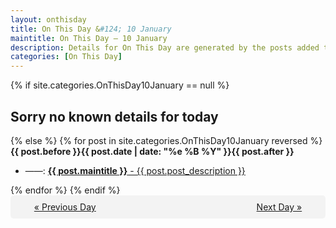 ```yaml
---
layout: onthisday
title: On This Day &#124; 10 January
maintitle: On This Day — 10 January
description: Details for On This Day are generated by the posts added to the website so the content is subject to changes/updates over time.
categories: [On This Day]
---
```


{% if site.categories.OnThisDay10January == null %}
<h2>Sorry no known details for today</h2>
{% else %}
{% for post in site.categories.OnThisDay10January reversed %}
<strong>{{ post.before }}{{ post.date | date: "%e %B %Y" }}{{ post.after }}</strong>
<ul>
<li> ——: <a class="{{ post.class }}" href="{{ post.url }}"><strong>{{ post.maintitle }}</strong> - {{ post.post_description }}</a></li>
</ul>
{% endfor %}
{% endif %}
<br />
<div style="background-color: #f3f3f3; padding: 10px; border-radius: 5px; text-align: center; display: flex; justify-content: space-evenly;">
<a href="/onthisday/01/01-09">« Previous Day</a>
<span style="visibility:hidden;">[ Visit Leap Year February 29 ]</span>
<a href="/onthisday/01/01-11">Next Day »</a>
</div>
